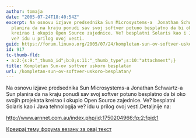```yaml
---
author: tomaja
date: "2005-07-24T18:40:54Z"
excerpt: Na osnovu izjave predsednika Sun Microsystems-a  Jonathan Schwartz-a Sun
  planira da na kraju ponudi sav svoj softver potuno besplatno da bi oko svojih projekata
  kreirao i okupio Open Source zajednice. Ve? besplatni Solaris kao i Java tehnologija
  ve? idu u prilog ovoj vesti.
guid: https://forum.linuxo.org/2005/07/24/kompletan-sun-ov-softver-uskoro-besplatan/
id: 917
tc-thumb-fld:
- a:2:{s:9:"_thumb_id";b:0;s:11:"_thumb_type";s:10:"attachment";}
title: Kompletan Sun-ov softver uskoro besplatan
url: /kompletan-sun-ov-softver-uskoro-besplatan/
---
```

Na osnovu izjave predsednika Sun Microsystems-a Jonathan Schwartz-a Sun planira da na kraju ponudi sav svoj softver potuno besplatno da bi oko svojih projekata kreirao i okupio Open Source zajednice. Ve? besplatni Solaris kao i Java tehnologija ve? idu u prilog ovoj vesti.<!--break-->Detaljnije na:

  
<http://www.arnnet.com.au/index.php/id;1750204966;fp;2;fpid;1>

[Креирај тему форума везану за овај текст](https://linuxo.org/nova-tema-na-forumu/?se_pid=917)
